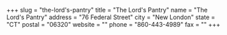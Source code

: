 +++
slug = "the-lord's-pantry"
title = "The Lord's Pantry"
name = "The Lord's Pantry"
address = "76 Federal Street"
city = "New London"
state = "CT"
postal = "06320"
website = ""
phone = "860-443-4989"
fax = ""
+++

